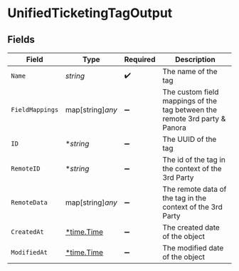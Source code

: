 # UnifiedTicketingTagOutput


## Fields

| Field                                                                      | Type                                                                       | Required                                                                   | Description                                                                |
| -------------------------------------------------------------------------- | -------------------------------------------------------------------------- | -------------------------------------------------------------------------- | -------------------------------------------------------------------------- |
| `Name`                                                                     | *string*                                                                   | :heavy_check_mark:                                                         | The name of the tag                                                        |
| `FieldMappings`                                                            | map[string]*any*                                                           | :heavy_minus_sign:                                                         | The custom field mappings of the tag between the remote 3rd party & Panora |
| `ID`                                                                       | **string*                                                                  | :heavy_minus_sign:                                                         | The UUID of the tag                                                        |
| `RemoteID`                                                                 | **string*                                                                  | :heavy_minus_sign:                                                         | The id of the tag in the context of the 3rd Party                          |
| `RemoteData`                                                               | map[string]*any*                                                           | :heavy_minus_sign:                                                         | The remote data of the tag in the context of the 3rd Party                 |
| `CreatedAt`                                                                | [*time.Time](https://pkg.go.dev/time#Time)                                 | :heavy_minus_sign:                                                         | The created date of the object                                             |
| `ModifiedAt`                                                               | [*time.Time](https://pkg.go.dev/time#Time)                                 | :heavy_minus_sign:                                                         | The modified date of the object                                            |